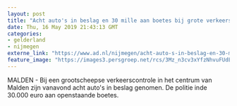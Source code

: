 ```yaml
---
layout: post
title: "Acht auto's in beslag en 30 mille aan boetes bij grote verkeerscontrole in Malden"
date: Thu, 16 May 2019 21:43:13 GMT
categories: 
- gelderland 
- nijmegen 
externe_link: "https://www.ad.nl/nijmegen/acht-auto-s-in-beslag-en-30-mille-aan-boetes-bij-grote-verkeerscontrole-in-malden~a9527170/"
feature_image: "https://images3.persgroep.net/rcs/3Mz_n3cv3xYfzNhvuFUdEFPgWbY/diocontent/148542543/_fitwidth/400/?appId=21791a8992982cd8da851550a453bd7f&quality=0.7"
---
```


MALDEN  - Bij een grootscheepse verkeerscontrole in het centrum van Malden zijn vanavond acht auto's in beslag genomen. De politie inde 30.000 euro aan openstaande boetes.
